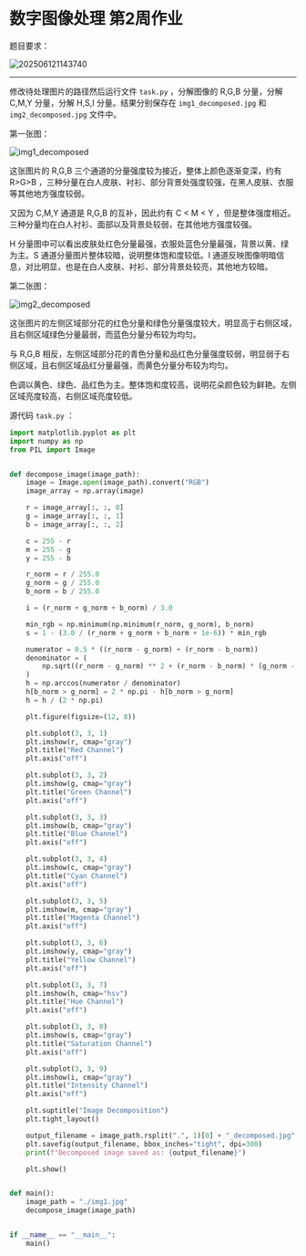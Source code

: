 # 数字图像处理 第2周作业

题目要求：

![202506121143740](https://cdn.jsdelivr.net/gh/DerrickMarcus/picgo-image/images/202506121143740.png)

---

修改待处理图片的路径然后运行文件 `task.py` ，分解图像的 R,G,B 分量，分解 C,M,Y 分量，分解 H,S,I 分量。结果分别保存在 `img1_decomposed.jpg` 和 `img2_decomposed.jpg` 文件中。

第一张图：

![img1_decomposed](https://cdn.jsdelivr.net/gh/DerrickMarcus/picgo_image/images/img1_decomposed.jpg)

这张图片的 R,G,B 三个通道的分量强度较为接近，整体上颜色逐渐变深，约有 R>G>B ，三种分量在白人皮肤、衬衫、部分背景处强度较强，在黑人皮肤、衣服等其他地方强度较弱。

又因为 C,M,Y 通道是 R,G,B 的互补，因此约有 C < M < Y ，但是整体强度相近。三种分量均在白人衬衫、面部以及背景处较弱，在其他地方强度较强。

H 分量图中可以看出皮肤处红色分量最强，衣服处蓝色分量最强，背景以黄、绿为主。S 通道分量图片整体较暗，说明整体饱和度较低。I 通道反映图像明暗信息，对比明显，也是在白人皮肤、衬衫、部分背景处较亮，其他地方较暗。

第二张图：

![img2_decomposed](https://cdn.jsdelivr.net/gh/DerrickMarcus/picgo_image/images/img2_decomposed.jpg)

这张图片的左侧区域部分花的红色分量和绿色分量强度较大，明显高于右侧区域，且右侧区域绿色分量最弱，而蓝色分量分布较为均匀。

与 R,G,B 相反，左侧区域部分花的青色分量和品红色分量强度较弱，明显弱于右侧区域，且右侧区域品红分量最强，而黄色分量分布较为均匀。

色调以黄色、绿色、品红色为主。整体饱和度较高，说明花朵颜色较为鲜艳。左侧区域亮度较高，右侧区域亮度较低。

源代码 `task.py` ：

```py
import matplotlib.pyplot as plt
import numpy as np
from PIL import Image


def decompose_image(image_path):
    image = Image.open(image_path).convert("RGB")
    image_array = np.array(image)

    r = image_array[:, :, 0]
    g = image_array[:, :, 1]
    b = image_array[:, :, 2]

    c = 255 - r
    m = 255 - g
    y = 255 - b

    r_norm = r / 255.0
    g_norm = g / 255.0
    b_norm = b / 255.0

    i = (r_norm + g_norm + b_norm) / 3.0

    min_rgb = np.minimum(np.minimum(r_norm, g_norm), b_norm)
    s = 1 - (3.0 / (r_norm + g_norm + b_norm + 1e-6)) * min_rgb

    numerator = 0.5 * ((r_norm - g_norm) + (r_norm - b_norm))
    denominator = (
        np.sqrt((r_norm - g_norm) ** 2 + (r_norm - b_norm) * (g_norm - b_norm)) + 1e-6
    )
    h = np.arccos(numerator / denominator)
    h[b_norm > g_norm] = 2 * np.pi - h[b_norm > g_norm]
    h = h / (2 * np.pi)

    plt.figure(figsize=(12, 8))

    plt.subplot(3, 3, 1)
    plt.imshow(r, cmap="gray")
    plt.title("Red Channel")
    plt.axis("off")

    plt.subplot(3, 3, 2)
    plt.imshow(g, cmap="gray")
    plt.title("Green Channel")
    plt.axis("off")

    plt.subplot(3, 3, 3)
    plt.imshow(b, cmap="gray")
    plt.title("Blue Channel")
    plt.axis("off")

    plt.subplot(3, 3, 4)
    plt.imshow(c, cmap="gray")
    plt.title("Cyan Channel")
    plt.axis("off")

    plt.subplot(3, 3, 5)
    plt.imshow(m, cmap="gray")
    plt.title("Magenta Channel")
    plt.axis("off")

    plt.subplot(3, 3, 6)
    plt.imshow(y, cmap="gray")
    plt.title("Yellow Channel")
    plt.axis("off")

    plt.subplot(3, 3, 7)
    plt.imshow(h, cmap="hsv")
    plt.title("Hue Channel")
    plt.axis("off")

    plt.subplot(3, 3, 8)
    plt.imshow(s, cmap="gray")
    plt.title("Saturation Channel")
    plt.axis("off")

    plt.subplot(3, 3, 9)
    plt.imshow(i, cmap="gray")
    plt.title("Intensity Channel")
    plt.axis("off")

    plt.suptitle("Image Decomposition")
    plt.tight_layout()

    output_filename = image_path.rsplit(".", 1)[0] + "_decomposed.jpg"
    plt.savefig(output_filename, bbox_inches="tight", dpi=300)
    print(f"Decomposed image saved as: {output_filename}")

    plt.show()


def main():
    image_path = "./img1.jpg"
    decompose_image(image_path)


if __name__ == "__main__":
    main()

```
